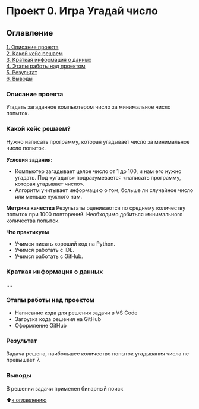 # Проект 0. Игра Угадай число

## Оглавление
[1. Описание проекта](https://github.com/yamovan/datascience/blob/main/project_0/README.md#Описание-проекта)  
[2. Какой кейс решаем](https://github.com/yamovan/datascience/blob/main/project_0/README.md#Какой-кейс-решаем)  
[3. Краткая информация о данных](https://github.com/yamovan/datascience/blob/main/project_0/README.md#Краткая-информация-о-данных)  
[4. Этапы работы над проектом](https://github.com/yamovan/datascience/blob/main/project_0/README.md#Этапы-работы-над-проектом)  
[5. Результат](https://github.com/yamovan/datascience/blob/main/project_0/README.md#Результат)  
[6. Выводы](https://github.com/yamovan/datascience/blob/main/project_0/README.md#Выводы)

### Описание проекта
Угадать загаданное компьютером число за минимальное число попыток.

### Какой кейс решаем?
Нужно написать программу, которая угадывает число за минимальное число попыток.

**Условия задания:**
- Компьютер загадывает целое число от 1 до 100, и нам его нужно угадать. Под «угадать» подразумевается «написать программу, которая угадывает число».
- Алгоритм учитывает информацию о том, больше ли случайное число или меньше нужного нам.

**Метрика качества**
Результаты оцениваются по среднему количеству попыток при 1000 повторений. Необходимо добиться минимального количества попыток.

**Что практикуем**
- Учимся писать хороший код на Python.
- Учимся работать с IDE.
- Учимся работать с GitHub.


### Краткая информация о данных
....

### Этапы работы над проектом
- Написание кода для решения задачи в VS Code
- Загрузка кода решения на GitHub
- Оформление GitHub

### Результат
Задача решена, наибольшее количество попыток угадывания числа не превышает 7.

### Выводы
В решении задачи применен бинарный поиск


:arrow_up:[к оглавлению](ttps://github.com/yamovan/datascience/blob/main/project_0/README.md#Оглавление)